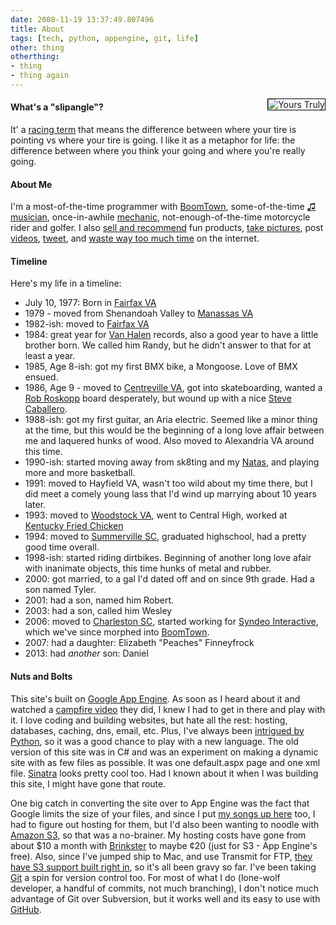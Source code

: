 ```yaml
---
date: 2008-11-19 13:37:49.807496
title: About
tags: [tech, python, appengine, git, life]
other: thing
otherthing:
- thing
- thing again
---
```


<img src="/images/me.jpg" alt="Yours Truly" style="float:right;margin-left:20px;border:1px solid #000"/>


<h4>What's a "slipangle"?</h4>
It' a <a href="http://en.wikipedia.org/wiki/Slip_angle" title="slipangle definition on wikipedia">racing term</a> that means the difference between where your tire is pointing vs where your tire is going. I like it as a metaphor for life: the difference between where you think your going and where you're really going.

<h4>About Me</h4>
<p>I'm a most-of-the-time programmer with <a href="http://www.boomtownroi.com">BoomTown</a>, some-of-the-time <a href="/music">♫ musician</a>, once-in-awhile <a href="/ranger">mechanic</a>, not-enough-of-the-time motorcycle rider and golfer. I also <a href="/store">sell and recommend</a> fun products, <a href="http://www.flickr.com/photos/frockenstein">take pictures</a>, post <a href="http://www.youtube.com/frockenstein">videos</a>, <a href="http://www.twitter.com/frockenstein">tweet</a>, and <a href="http://del.icio.us/frockenstein">waste way too much time</a> on the internet.</p>

<h4>Timeline</h4>
<p>Here's my life in a timeline:</p>

<div id="timeline">
<ul>

<li>July 10, 1977: Born in <a target="_blank" href="http://maps.google.com/maps?f=q&hl=en&geocode=&q=fairfax+va&sll=33.002041,-80.184059&sspn=0.15145,0.30899&g=fairfax+va&ie=UTF8&ll=38.852275,-77.298088&spn=0.070318,0.154495&z=13&iwloc=addr">Fairfax VA</a></li>
<li>1979 - moved from Shenandoah Valley to <a target="_blank" href="http://maps.google.com/maps?f=q&hl=en&geocode=&q=manassas+va&sll=38.752209,-77.135696&sspn=0.140833,0.30899&ie=UTF8&z=12&g=manassas+va&iwloc=addr">Manassas VA</a></li>
<li>1982-ish: moved to <a target="_blank" href="http://maps.google.com/maps?f=q&hl=en&geocode=&q=fairfax+va&sll=33.002041,-80.184059&sspn=0.15145,0.30899&g=fairfax+va&ie=UTF8&ll=38.852275,-77.298088&spn=0.070318,0.154495&z=13&iwloc=addr">Fairfax VA</a></li>
<li>1984: great year for <a href="http://en.wikipedia.org/wiki/1984_(Van_Halen_album)">Van Halen</a> records, also a good year to have a little brother born. We called him Randy, but he didn't answer to that for at least a year.</li>
<li>1985, Age 8-ish: got my first BMX bike, a Mongoose. Love of BMX ensued.</li>
<li>1986, Age 9 - moved to <a target="_blank" href="http://maps.google.com/maps?f=q&hl=en&geocode=&q=centreville+va&sll=37.0625,-95.677068&sspn=38.22949,79.101563&ie=UTF8&ll=38.848532,-77.43885&spn=0.14706,0.30899&z=12&g=centreville+va&iwloc=addr">Centreville VA</a>, got into skateboarding, wanted a <a href="http://decktown.com/roskopp3.JPG">Rob Roskopp</a> board desperately, but wound up with a nice <a href="http://www.skateboard-decks.info/images/caballero.jpg">Steve Caballero</a>.</li>
<li>1988-ish: got my first guitar, an Aria electric. Seemed like a minor thing at the time, but this would be the beginning of a long love affair between me and laquered hunks of wood. Also moved to Alexandria VA around this time.</li>
<li>1990-ish: started moving away from sk8ting and my <a href="http://www.skateboard-decks.info/images/natas.jpg">Natas</a>, and playing more and more basketball.</li>
<li>1991: moved to Hayfield VA, wasn't too wild about my time there, but I did meet a comely young lass that I'd wind up marrying about 10 years later.</li>
<li>1993: moved to <a href="http://maps.google.com/maps?f=q&hl=en&geocode=&q=woodstock+va&sll=37.0625,-95.677068&sspn=38.22949,79.101563&ie=UTF8&ll=38.87179,-78.513794&spn=0.294024,0.617981&z=11&iwloc=addr" target="_blank">Woodstock VA</a>, went to Central High, worked at <a href="https://www.google.com/maps/place/KFC+Woodstock/@38.870003,-78.524003,17z/data=!3m1!4b1!4m2!3m1!1s0x0:0x42761b72b1f46b54">Kentucky Fried Chicken</a></li>
<li>1994: moved to <a target="_blank" href="http://maps.google.com/maps?f=q&hl=en&geocode=&q=summerville+sc&sll=38.87179,-78.513794&sspn=0.294024,0.617981&ie=UTF8&ll=33.002041,-80.184059&spn=0.15145,0.30899&z=12&g=summerville+sc&iwloc=addr">Summerville SC</a>, graduated highschool, had a pretty good time overall.</li>
<li>1998-ish: started riding dirtbikes. Beginning of another long love afair with inanimate objects, this time hunks of metal and rubber.</li>
<li>2000: got married, to a gal I'd dated off and on since 9th grade. Had a son named Tyler.</li>
<li>2001: had a son, named him Robert.</li>
<li>2003: had a son, called him Wesley</li>
<li>2006: moved to <a target="_blank" href="http://maps.google.com/maps?f=q&hl=en&geocode=&q=charleston+sc&sll=38.750911,-77.479997&sspn=0.147262,0.30899&g=charleston+sc&ie=UTF8&ll=32.799973,-79.940643&spn=0.607183,1.235962&z=10&iwloc=addr">Charleston SC</a>, started working for <a href="http://www.syndeointeractive.com">Syndeo Interactive</a>, which we've since morphed into <a href="http://www.boomtownroi.com">BoomTown</a>.</li>
<li>2007: had a daughter: Elizabeth "Peaches" Finneyfrock</li>
<li>2013: had <i>another</i> son: Daniel</li>
</ul>
</div>

<h4>Nuts and Bolts</h4>
This site's built on <a href="http://code.google.com/appengine/">Google App Engine</a>. As soon as I heard about it and watched a <a href="http://www.youtube.com/watch?v=3Ztr-HhWX1c">campfire video</a> they did, I knew I had to get in there and play with it. I love coding and building websites, but hate all the rest: hosting, databases, caching, dns, email, etc. Plus, I've always been <a href="/tips-python">intrigued by Python</a>, so it was a good chance to play with a new language. The old version of this site was in C# and was an experiment on making a dynamic site with as few files as possible. It was one default.aspx page and one xml file. <a href="http://sinatra.rubyforge.org/">Sinatra</a> looks pretty cool too. Had I known about it when I was building this site, I might have gone that route.</p>

<p>One big catch in converting the site over to App Engine was the fact that Google limits the size of your files, and since I put <a href="/music">my songs up here</a> too, I had to figure out hosting for them, but I'd also been wanting to noodle with <a href="http://aws.amazon.com/s3/">Amazon S3</a>, so that was a no-brainer. My hosting costs have gone from about $10 a month with <a href="http://brinkster.net">Brinkster</a> to maybe ¢20 (just for S3 - App Engine's free). Also, since I've jumped ship to Mac, and use Transmit for FTP, <a href="http://paulstamatiou.com/2007/08/31/transmit-gets-s3-support">they have S3 support built right in</a>, so it's all been gravy so far. I've been taking <a href="http://git.or.cz" target="_blank">Git</a> a spin for version control too. For most of what I do (lone-wolf developer, a handful of commits, not much branching), I don't notice much advantage of Git over Subversion, but it works well and its easy to use with <a href="http://github.com">GitHub</a>.</p>